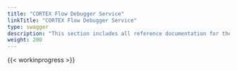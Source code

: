 ```yaml
---
title: "CORTEX Flow Debugger Service"
linkTitle: "CORTEX Flow Debugger Service"
type: swagger
description: "This section includes all reference documentation for the APIs exposed by the {{% ctx %}} Flow Debugger Service."
weight: 200
---
```


{{< workinprogress >}}
